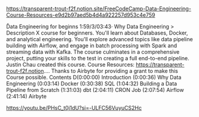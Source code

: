 
https://transparent-trout-f2f.notion.site/FreeCodeCamp-Data-Engineering-Course-Resources-e9d2b97aed5b4d4a922257d953c4e759

Ďata
Engineering
for beginns
1:59/3/03:43· Why Data Engineering >
Description
X
course for beginners. You'll learn about Databases,
Docker, and analytical engineering. You'll explore
advanced topics like data pipeline building with
Airflow, and engage in batch processing with Spark
and streaming data with Kafka. The course
culminates in a comprehensive project, putting your
skills to the test in creating a full end-to-end pipeline.
Justin Chau created this course.
Course Resources:
https://transparent-trout-f2f.notion....
Thanks to Airbyte for providing a grant to make this
Course possible.
Contents
D(0:00:00) Introduction
(0:00:36) Why Data Engineering
(0:03:14) Docker
(0:30:38) SQL
(1:04:32) Building a Data Pipeline from Scratch
(1:31:03) dbt
(2:04:11) CRON Job
(2:07:54) Airflow
(2:41:14) Airbyte

https://youtu.be/PHsC_t0j1dU?si=-ULFC56VuyuCS2Hc

